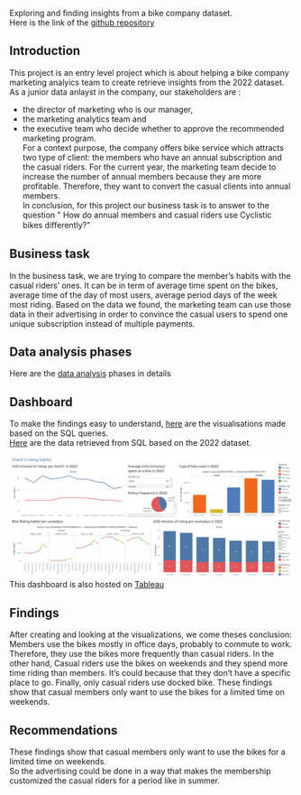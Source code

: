 Exploring and finding insights from a bike company dataset.<br>
Here is the link of the [github repository](https://github.com/Rasoir-genereux/Data-analysis-project_1)

## Introduction
This project is an entry level project which is about helping a bike company marketing analyics team to create retrieve insights from the 2022 dataset.
As a junior data anlayst in the company, our stakeholders are :
* the director of marketing who is our manager, 
* the marketing analytics team and
* the executive team who decide whether to approve the recommended marketing program.<br>
For a context purpose, the company offers bike service which attracts  two type of client: the members who have an annual subscription and the casual riders.
For the current year, the marketing team decide to increase the number of annual members because they are more profitable. Therefore, they want to convert the casual
clients into annual members.<br>
In conclusion, for this project our business task is to answer to the question " How do annual members and casual riders use Cyclistic bikes diﬀerently?"

## Business task
In the business task, we are trying to compare the member’s habits with the casual riders’ ones. 
It can be in term of average time spent on the bikes, average time of the day of most users, average period days of the week most riding. 
Based on the data we found, the marketing team can use those data in their advertising in order to convince the casual
users to spend one unique subscription instead of multiple payments. <br>

## Data analysis phases
Here are the [data analysis](https://github.com/Rasoir-genereux/Data-analysis-project_1/blob/main/Data%20Analysis%20phases.md) phases in details

## Dashboard
To make the findings easy to understand, [here](https://github.com/Rasoir-genereux/Data-analysis-project_1/tree/main/Dashboard) are the visualisations made based on the SQL queries.<br>
[Here](https://github.com/Rasoir-genereux/Data-analysis-project_1/blob/main/Queries.sql) are the data retrieved from SQL based on the 2022 dataset.<br>


![](/Dashboard/Dashboard.png)
This dashboard is also hosted on [Tableau](https://public.tableau.com/app/profile/kevin.tonou.ewa/viz/Cyclistic_16870653006730/Dashboard1#1)

## Findings
After creating and looking at the visualizations, we come theses conclusion: Members use the bikes mostly in office days,
probably to commute to work. Therefore, they use the bikes more frequently than casual riders. In the other hand,
Casual riders use the bikes on weekends and they spend more time riding than members.
It’s could because that they don’t have a specific place to go. Finally, only casual riders use docked bike. 
These findings show that casual members only want to use the bikes for a limited time on weekends.

## Recommendations
These findings show that casual members only want to use the bikes for a limited time on weekends.<br>
So the advertising could be done in a way that makes the membership customized the casual riders for a period like in summer.









